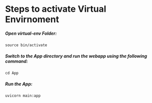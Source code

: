 # Steps to activate Virtual Envirnoment
##### Open virtual-env Folder:
```
source bin/activate
```

##### Switch to the App directory and run the webapp using the following command:
``` cd App ```


##### Run the App:
```
uvicorn main:app
```
